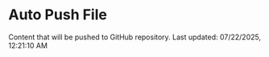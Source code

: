 # Auto Push File

Content that will be pushed to GitHub repository.
Last updated: 07/22/2025, 12:21:10 AM